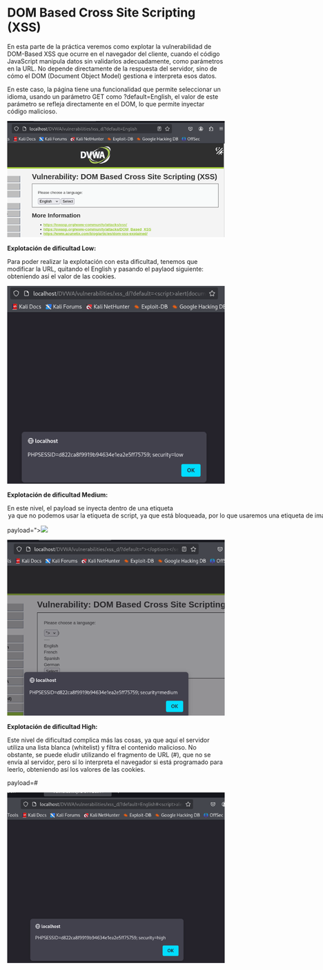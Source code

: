 # DOM Based Cross Site Scripting (XSS)

En esta parte de la práctica veremos como explotar la vulnerabilidad de DOM-Based XSS que ocurre en el navegador del cliente, cuando el código JavaScript manipula datos sin validarlos adecuadamente, como parámetros en la URL. No depende directamente de la respuesta del servidor, sino de cómo el DOM (Document Object Model) gestiona e interpreta esos datos.

En este caso, la página tiene una funcionalidad que permite seleccionar un idioma, usando un parámetro GET como ?default=English, el valor de este parámetro se refleja directamente en el DOM, lo que permite inyectar código malicioso.

![L](./Assets/DOM%20Based%20Cross%20Site%20Scripting%20(XSS)/LOW%20-%201.png)

**Explotación de dificultad Low:**

Para poder realizar la explotación con esta dificultad, tenemos que modificar la URL, quitando el English y pasando el paylaod siguiente: <script>alert(document.cookie);</script> obteniendo así el valor de las cookies.

![L](./Assets/DOM%20Based%20Cross%20Site%20Scripting%20(XSS)/LOW%20-%202.png)

**Explotación de dificultad Medium:**

En este nivel, el payload se inyecta dentro de una etiqueta <option> ya que no podemos usar la etiqueta de script, ya que está bloqueada, por lo que usaremos una etiqueta de imagen siguiendo el mismo proceso.

payload="></option></select><img src=x onerror="alert(document.cookie)">

![L](./Assets/DOM%20Based%20Cross%20Site%20Scripting%20(XSS)/MEDIUM%20-%201.png)

**Explotación de dificultad High:**

Este nivel de dificultad complica más las cosas, ya que aquí el servidor utiliza una lista blanca (whitelist) y filtra el contenido malicioso. No obstante, se puede eludir utilizando el fragmento de URL (#), que no se envía al servidor, pero sí lo interpreta el navegador si está programado para leerlo, obteniendo así los valores de las cookies.

payload=#<script>alert(document.cookie);</script>

![L](./Assets/DOM%20Based%20Cross%20Site%20Scripting%20(XSS)/HIGH%20-%201.png)
